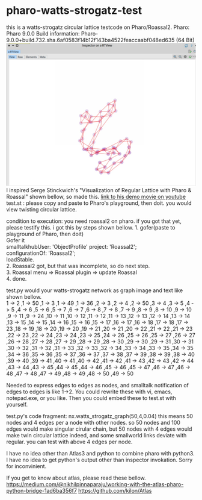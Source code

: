 # pharo-watts-strogatz-test
this is a watts-strogatz circular lattice testcode on Pharo/Roassal2.
Pharo:
Pharo 9.0.0
Build information: Pharo-9.0.0+build.732.sha.6af0583f14b12f143ba4522feaccaabf048ed635 (64 Bit)
![alt text](https://github.com/cobwebkanamachi/pharo-watts-strogatz-test/blob/main/demo.png?raw=true "Demo Screen")
I inspired Serge Stinckwich's "Visualization of Regular Lattice with Pharo & Roassal" shown bellow, so made this.
[link to his demo movie on youtube](https://www.youtube.com/watch?v=kkFa4t5isYQ)<BR>
test.st : please copy and paste to Pharo's playground, then doit.
you would view twisting circular lattice.
<p>
condition to execution: you need roassal2 on pharo. if you got that yet, please testify this.
i got this by steps shown bellow.
1. gofer(paste to playground of Pharo, then doit)<BR>
Gofer it<BR>
smalltalkhubUser: 'ObjectProfile' project: 'Roassal2';<BR>
configurationOf: 'Roassal2';<BR>
loadStable.<BR>
2. Roassal2 got, but that was incomplete, so do next step.<BR>
3. Roassal menu => Roassal plugin => update Roassal<BR>
4. done.<BR>
<p>
test.py would your watts-strogatz network as graph image and text like shown bellow.<BR>
1 -> 2 ,1 -> 50 ,1 -> 3 ,1 -> 49 ,1 -> 36 ,2 -> 3 ,2 -> 4 ,2 -> 50 ,3 -> 4 ,3 -> 5 ,4 -> 5 ,4 -> 6 ,5 -> 6 ,5 -> 7 ,6 -> 7 ,6 -> 8 ,7 -> 8 ,7 -> 9 ,8 -> 9 ,8 -> 10 ,9 -> 10 ,9 -> 11 ,9 -> 24 ,10 -> 11 ,10 -> 12 ,11 -> 12 ,11 -> 13 ,12 -> 13 ,12 -> 14 ,13 -> 14 ,13 -> 15 ,14 -> 15 ,14 -> 16 ,15 -> 16 ,15 -> 17 ,16 -> 17 ,16 -> 18 ,17 -> 18 ,17 -> 23 ,18 -> 19 ,18 -> 20 ,19 -> 20 ,19 -> 21 ,20 -> 21 ,20 -> 22 ,21 -> 22 ,21 -> 23 ,22 -> 23 ,22 -> 24 ,23 -> 24 ,23 -> 25 ,24 -> 26 ,25 -> 26 ,25 -> 27 ,26 -> 27 ,26 -> 28 ,27 -> 28 ,27 -> 29 ,28 -> 29 ,28 -> 30 ,29 -> 30 ,29 -> 31 ,30 -> 31 ,30 -> 32 ,31 -> 32 ,31 -> 33 ,32 -> 33 ,32 -> 34 ,33 -> 34 ,33 -> 35 ,34 -> 35 ,34 -> 36 ,35 -> 36 ,35 -> 37 ,36 -> 37 ,37 -> 38 ,37 -> 39 ,38 -> 39 ,38 -> 40 ,39 -> 40 ,39 -> 41 ,40 -> 41 ,40 -> 42 ,41 -> 42 ,41 -> 43 ,42 -> 43 ,42 -> 44 ,43 -> 44 ,43 -> 45 ,44 -> 45 ,44 -> 46 ,45 -> 46 ,45 -> 47 ,46 -> 47 ,46 -> 48 ,47 -> 48 ,47 -> 49 ,48 -> 49 ,48 -> 50 ,49 -> 50
<p>
Needed to express edges to edges as nodes, and smalltalk notification of edges to edges is like 1->2.
You could rewrite these with vi, emacs, notepad.exe, or you like.
Then you could embed these to test.st with yourself.
<p>
test.py's code fragment: nx.watts_strogatz_graph(50,4,0.04)
  this means 50 nodes and 4 edges per a node with other nodes.
  so 50 nodes and 100 edges would make singular cirular chain, but 50 nodes with 4 edges would make twin circular lattice indeed, and some smallworld links deviate with regular.
  you can test with above 4 edges per node.
<p>
I have no idea other than Atlas3 and python to combine pharo with python3.
I have no idea to get python's output other than inspector invokation.
Sorry for inconvinient.

If you get to know about atlas, please read these bellow.
https://medium.com/@nikhilpinnaparaju/working-with-the-atlas-pharo-python-bridge-1ad6ba356f7
https://github.com/kilon/Atlas

